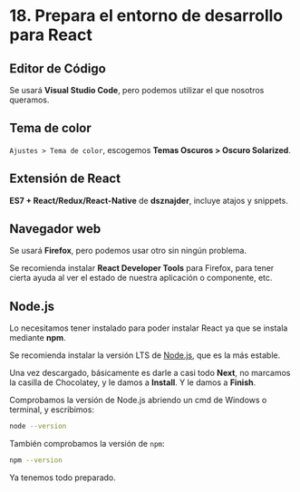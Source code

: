 # 18. Prepara el entorno de desarrollo para React

## Editor de Código

Se usará **Visual Studio Code**, pero podemos utilizar el que nosotros queramos.

## Tema de color

`Ajustes > Tema de color`, escogemos **Temas Oscuros > Oscuro Solarized**.

## Extensión de React

**ES7 + React/Redux/React-Native** de **dsznajder**, incluye atajos y snippets.

## Navegador web

Se usará **Firefox**, pero podemos usar otro sin ningún problema.

Se recomienda instalar **React Developer Tools** para Firefox, para tener cierta ayuda al ver el estado de nuestra aplicación o componente,
etc.

## Node.js

Lo necesitamos tener instalado para poder instalar React ya que se instala mediante **npm**.

Se recomienda instalar la versión LTS de [Node.js](https://nodejs.org/es/download), que es la más estable.

Una vez descargado, básicamente es darle a casi todo **Next**, no marcamos la casilla de Chocolatey, y le damos a **Install**. Y le damos a
**Finish**.

Comprobamos la versión de Node.js abriendo un cmd de Windows o terminal, y escribimos:

```bash
node --version
```

También comprobamos la versión de `npm`:

```bash
npm --version
```

Ya tenemos todo preparado.